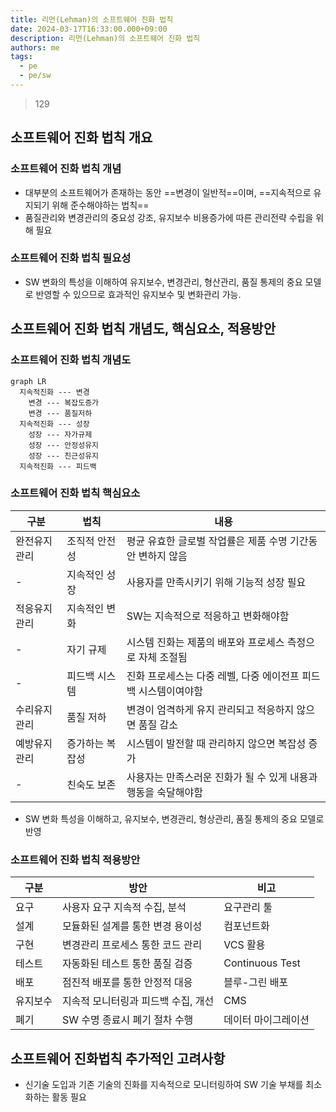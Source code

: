 ```yaml
---
title: 리먼(Lehman)의 소프트웨어 진화 법칙
date: 2024-03-17T16:33:00.000+09:00
description: 리먼(Lehman)의 소프트웨어 진화 법칙
authors: me
tags:
  - pe
  - pe/sw
---
```


> 129

## 소프트웨어 진화 법칙 개요

### 소프트웨어 진화 법칙 개념

- 대부분의 소프트웨어가 존재하는 동안 ==변경이 일반적==이며, ==지속적으로 유지되기 위해 준수해야하는 법칙==
- 품질관리와 변경관리의 중요성 강조, 유지보수 비용증가에 따른 관리전략 수립을 위해 필요

### 소프트웨어 진화 법칙 필요성

- SW 변화의 특성을 이해하여 유지보수, 변경관리, 형산관리, 품질 통제의 중요 모델로 반영할 수 있으므로 효과적인 유지보수 및 변화관리 가능.

## 소프트웨어 진화 법칙 개념도, 핵심요소, 적용방안

### 소프트웨어 진화 법칙 개념도

```mermaid
graph LR
  지속적진화 --- 변경
    변경 --- 복잡도증가
    변경 --- 품질저하
  지속적진화 --- 성장
    성장 --- 자가규제
    성장 --- 안정성유지
    성장 --- 친근성유지
  지속적진화 --- 피드백
```

### 소프트웨어 진화 법칙 핵심요소

| 구분         | 법칙            | 내용                                                           |
| ------------ | --------------- | -------------------------------------------------------------- |
| 완전유지관리 | 조직적 안전성   | 평균 유효한 글로벌 작업률은 제품 수명 기간동안 변하지 않음     |
| -            | 지속적인 성장   | 사용자를 만족시키기 위해 기능적 성장 필요                      |
| 적응유지관리 | 지속적인 변화   | SW는 지속적으로 적응하고 변화해야함                            |
| -            | 자기 규제       | 시스템 진화는 제품의 배포와 프로세스 측정으로 자체 조절됨      |
| -            | 피드백 시스템   | 진화 프로세스는 다중 레벨, 다중 에이전프 피드백 시스템이여야함 |
| 수리유지관리 | 품질 저하       | 변경이 엄격하게 유지 관리되고 적응하지 않으면 품질 감소        |
| 예방유지관리 | 증가하는 복잡성 | 시스템이 발전할 때 관리하지 않으면 복잡성 증가                 |
| -            | 친숙도 보존     | 사용자는 만족스러운 진화가 될 수 있게 내용과 행동을 숙달해야함 |

- SW 변화 특성을 이해하고, 유지보수, 변경관리, 형상관리, 품질 통제의 중요 모델로 반영

### 소프트웨어 진화 법칙 적용방안

| 구분 | 방안 | 비고 |
| --- | --- | --- |
| 요구 | 사용자 요구 지속적 수집, 분석 | 요구관리 툴 |
| 설계 | 모듈화된 설계를 통한 변경 용이성 | 컴포넌트화 |
| 구현 | 변경관리 프로세스 통한 코드 관리 | VCS 활용 |
| 테스트 | 자동화된 테스트 통한 품질 검증 | Continuous Test |
| 배포 | 점진적 배포를 통한 안정적 대응 | 블루-그린 배포 |
| 유지보수 | 지속적 모니터링과 피드백 수집, 개선 | CMS |
| 폐기 | SW 수명 종료시 폐기 절차 수행 | 데이터 마이그레이션 |

## 소프트웨어 진화법칙 추가적인 고려사항

- 신기술 도입과 기존 기술의 진화를 지속적으로 모니터링하여 SW 기술 부채를 최소화하는 활동 필요
